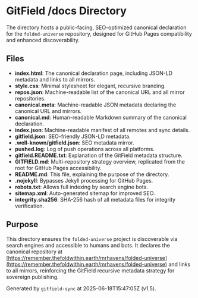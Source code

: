 # GitField /docs Directory

The  directory hosts a public-facing, SEO-optimized canonical declaration for the `folded-universe` repository, designed for GitHub Pages compatibility and enhanced discoverability.

## Files

- **index.html**: The canonical declaration page, including JSON-LD metadata and links to all mirrors.
- **style.css**: Minimal stylesheet for elegant, recursive branding.
- **repos.json**: Machine-readable list of the canonical URL and all mirror repositories.
- **canonical.meta**: Machine-readable JSON metadata declaring the canonical URL and mirrors.
- **canonical.md**: Human-readable Markdown summary of the canonical declaration.
- **index.json**: Machine-readable manifest of all remotes and sync details.
- **gitfield.json**: SEO-friendly JSON-LD metadata.
- **.well-known/gitfield.json**: SEO metadata mirror.
- **pushed.log**: Log of push operations across all platforms.
- **gitfield.README.txt**: Explanation of the GitField metadata structure.
- **GITFIELD.md**: Multi-repository strategy overview, replicated from the root for GitHub Pages accessibility.
- **README.md**: This file, explaining the purpose of the  directory.
- **.nojekyll**: Bypasses Jekyll processing for GitHub Pages.
- **robots.txt**: Allows full indexing by search engine bots.
- **sitemap.xml**: Auto-generated sitemap for improved SEO.
- **integrity.sha256**: SHA-256 hash of all metadata files for integrity verification.

## Purpose

This directory ensures the `folded-universe` project is discoverable via search engines and accessible to humans and bots. It declares the canonical repository at [https://remember.thefoldwithin.earth/mrhavens/folded-universe](https://remember.thefoldwithin.earth/mrhavens/folded-universe) and links to all mirrors, reinforcing the GitField recursive metadata strategy for sovereign publishing.

Generated by `gitfield-sync` at 2025-06-18T15:47:05Z (v1.5).
